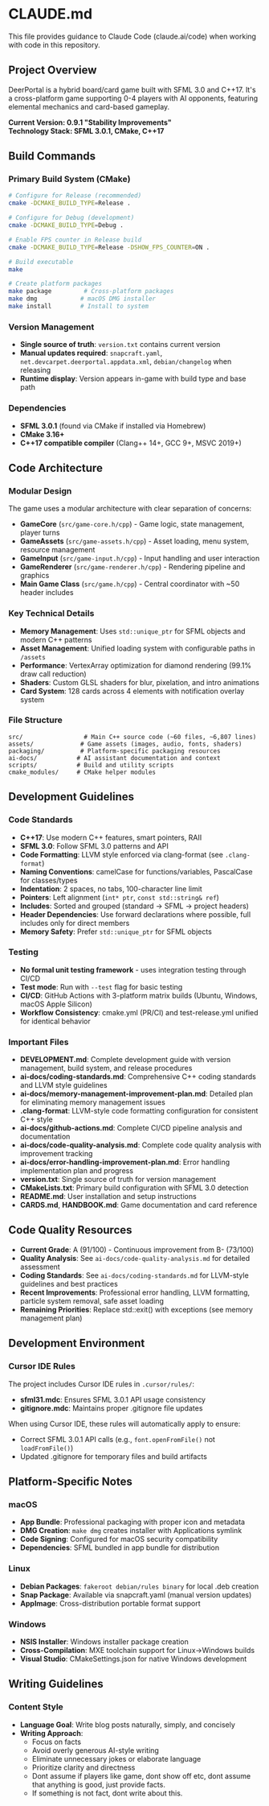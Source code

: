 # CLAUDE.md

This file provides guidance to Claude Code (claude.ai/code) when working with code in this repository.

## Project Overview

DeerPortal is a hybrid board/card game built with SFML 3.0 and C++17. It's a cross-platform game supporting 0-4 players with AI opponents, featuring elemental mechanics and card-based gameplay.

**Current Version: 0.9.1 "Stability Improvements"**  
**Technology Stack: SFML 3.0.1, CMake, C++17**

## Build Commands

### Primary Build System (CMake)
```bash
# Configure for Release (recommended)
cmake -DCMAKE_BUILD_TYPE=Release .

# Configure for Debug (development)
cmake -DCMAKE_BUILD_TYPE=Debug .

# Enable FPS counter in Release build
cmake -DCMAKE_BUILD_TYPE=Release -DSHOW_FPS_COUNTER=ON .

# Build executable
make

# Create platform packages
make package         # Cross-platform packages
make dmg            # macOS DMG installer  
make install        # Install to system
```

### Version Management
- **Single source of truth**: `version.txt` contains current version
- **Manual updates required**: `snapcraft.yaml`, `net.devcarpet.deerportal.appdata.xml`, `debian/changelog` when releasing
- **Runtime display**: Version appears in-game with build type and base path

### Dependencies
- **SFML 3.0.1** (found via CMake if installed via Homebrew)
- **CMake 3.16+**
- **C++17 compatible compiler** (Clang++ 14+, GCC 9+, MSVC 2019+)

## Code Architecture

### Modular Design
The game uses a modular architecture with clear separation of concerns:

- **GameCore** (`src/game-core.h/cpp`) - Game logic, state management, player turns
- **GameAssets** (`src/game-assets.h/cpp`) - Asset loading, menu system, resource management
- **GameInput** (`src/game-input.h/cpp`) - Input handling and user interaction  
- **GameRenderer** (`src/game-renderer.h/cpp`) - Rendering pipeline and graphics
- **Main Game Class** (`src/game.h/cpp`) - Central coordinator with ~50 header includes

### Key Technical Details
- **Memory Management**: Uses `std::unique_ptr` for SFML objects and modern C++ patterns
- **Asset Management**: Unified loading system with configurable paths in `/assets`
- **Performance**: VertexArray optimization for diamond rendering (99.1% draw call reduction)
- **Shaders**: Custom GLSL shaders for blur, pixelation, and intro animations
- **Card System**: 128 cards across 4 elements with notification overlay system

### File Structure
```
src/                 # Main C++ source code (~60 files, ~6,807 lines)
assets/             # Game assets (images, audio, fonts, shaders)
packaging/          # Platform-specific packaging resources
ai-docs/           # AI assistant documentation and context
scripts/           # Build and utility scripts
cmake_modules/     # CMake helper modules
```

## Development Guidelines

### Code Standards
- **C++17**: Use modern C++ features, smart pointers, RAII
- **SFML 3.0**: Follow SFML 3.0 patterns and API
- **Code Formatting**: LLVM style enforced via clang-format (see `.clang-format`)
- **Naming Conventions**: camelCase for functions/variables, PascalCase for classes/types
- **Indentation**: 2 spaces, no tabs, 100-character line limit
- **Pointers**: Left alignment (`int* ptr`, `const std::string& ref`)
- **Includes**: Sorted and grouped (standard → SFML → project headers)
- **Header Dependencies**: Use forward declarations where possible, full includes only for direct members
- **Memory Safety**: Prefer `std::unique_ptr` for SFML objects

### Testing
- **No formal unit testing framework** - uses integration testing through CI/CD
- **Test mode**: Run with `--test` flag for basic testing
- **CI/CD**: GitHub Actions with 3-platform matrix builds (Ubuntu, Windows, macOS Apple Silicon)
- **Workflow Consistency**: cmake.yml (PR/CI) and test-release.yml unified for identical behavior

### Important Files
- **DEVELOPMENT.md**: Complete development guide with version management, build system, and release procedures
- **ai-docs/coding-standards.md**: Comprehensive C++ coding standards and LLVM style guidelines
- **ai-docs/memory-management-improvement-plan.md**: Detailed plan for eliminating memory management issues
- **.clang-format**: LLVM-style code formatting configuration for consistent C++ style
- **ai-docs/github-actions.md**: Complete CI/CD pipeline analysis and documentation
- **ai-docs/code-quality-analysis.md**: Complete code quality analysis with improvement tracking
- **ai-docs/error-handling-improvement-plan.md**: Error handling implementation plan and progress
- **version.txt**: Single source of truth for version management
- **CMakeLists.txt**: Primary build configuration with SFML 3.0 detection
- **README.md**: User installation and setup instructions
- **CARDS.md**, **HANDBOOK.md**: Game documentation and card reference

## Code Quality Resources
- **Current Grade**: A (91/100) - Continuous improvement from B- (73/100)
- **Quality Analysis**: See `ai-docs/code-quality-analysis.md` for detailed assessment
- **Coding Standards**: See `ai-docs/coding-standards.md` for LLVM-style guidelines and best practices
- **Recent Improvements**: Professional error handling, LLVM formatting, particle system removal, safe asset loading
- **Remaining Priorities**: Replace std::exit() with exceptions (see memory management plan)

## Development Environment

### Cursor IDE Rules
The project includes Cursor IDE rules in `.cursor/rules/`:
- **sfml31.mdc**: Ensures SFML 3.0.1 API usage consistency
- **gitignore.mdc**: Maintains proper .gitignore file updates

When using Cursor IDE, these rules will automatically apply to ensure:
- Correct SFML 3.0.1 API calls (e.g., `font.openFromFile()` not `loadFromFile()`)
- Updated .gitignore for temporary files and build artifacts

## Platform-Specific Notes

### macOS
- **App Bundle**: Professional packaging with proper icon and metadata
- **DMG Creation**: `make dmg` creates installer with Applications symlink
- **Code Signing**: Configured for macOS security compatibility
- **Dependencies**: SFML bundled in app bundle for distribution

### Linux
- **Debian Packages**: `fakeroot debian/rules binary` for local .deb creation
- **Snap Package**: Available via snapcraft.yaml (manual version updates)
- **AppImage**: Cross-distribution portable format support

### Windows  
- **NSIS Installer**: Windows installer package creation
- **Cross-Compilation**: MXE toolchain support for Linux→Windows builds
- **Visual Studio**: CMakeSettings.json for native Windows development

## Writing Guidelines

### Content Style
- **Language Goal**: Write blog posts naturally, simply, and concisely
- **Writing Approach**: 
  - Focus on facts
  - Avoid overly generous AI-style writing
  - Eliminate unnecessary jokes or elaborate language
  - Prioritize clarity and directness
  - Dont assume if players like game, dont show off etc, dont assume that anything is good, just provide facts.
  - If something is not fact, dont write about this.
